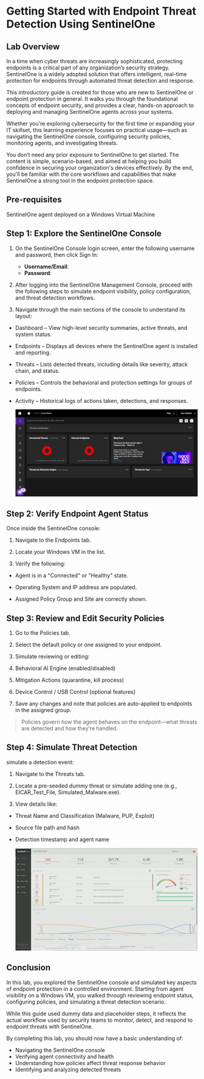 # Getting Started with Endpoint Threat Detection Using SentinelOne

## Lab Overview
In a time when cyber threats are increasingly sophisticated, protecting endpoints is a critical part of any organization’s security strategy. SentinelOne is a widely adopted solution that offers intelligent, real-time protection for endpoints through automated threat detection and response.

This introductory guide is created for those who are new to SentinelOne or endpoint protection in general. It walks you through the foundational concepts of endpoint security, and provides a clear, hands-on approach to deploying and managing SentinelOne agents across your systems.

Whether you're exploring cybersecurity for the first time or expanding your IT skillset, this learning experience focuses on practical usage—such as navigating the SentinelOne console, configuring security policies, monitoring agents, and investigating threats.

You don’t need any prior exposure to SentinelOne to get started. The content is simple, scenario-based, and aimed at helping you build confidence in securing your organization's devices effectively. By the end, you'll be familiar with the core workflows and capabilities that make SentinelOne a strong tool in the endpoint protection space.

## Pre-requisites
SentinelOne agent deployed on a Windows Virtual Machine

## Step 1: Explore the SentinelOne Console

1. On the SentinelOne Console login screen, enter the following username and password, then click Sign In:

    * **Username/Email**:  <inject key="AzureAdUserEmail"></inject> 
   * **Password**:  <inject key="AzureAdUserPassword"></inject>

2. After logging into the SentinelOne Management Console, proceed with the following steps to simulate endpoint visibility, policy configuration, and threat detection workflows.

3. Navigate through the main sections of the console to understand its layout:

- Dashboard – View high-level security summaries, active threats, and system status.

- Endpoints – Displays all devices where the SentinelOne agent is installed and reporting.

- Threats – Lists detected threats, including details like severity, attack chain, and status.

- Policies – Controls the behavioral and protection settings for groups of endpoints.

- Activity – Historical logs of actions taken, detections, and responses.

  ![](images/sentinel-one-dashboard.png)

## Step 2: Verify Endpoint Agent Status
Once inside the SentinelOne console:

1. Navigate to the Endpoints tab.

2. Locate your Windows VM in the list.

3. Verify the following:

- Agent is in a "Connected" or "Healthy" state.

- Operating System and IP address are populated.

- Assigned Policy Group and Site are correctly shown.

## Step 3: Review and Edit Security Policies
1. Go to the Policies tab.

2. Select the default policy or one assigned to your endpoint.

3. Simulate reviewing or editing:

4. Behavioral AI Engine (enabled/disabled)

5. Mitigation Actions (quarantine, kill process)

6. Device Control / USB Control (optional features)

7. Save any changes and note that policies are auto-applied to endpoints in the assigned group.

>Policies govern how the agent behaves on the endpoint—what threats are detected and how they’re handled.

## Step 4: Simulate Threat Detection
simulate a detection event:

1. Navigate to the Threats tab.

2. Locate a pre-seeded dummy threat or simulate adding one (e.g., EICAR_Test_File, Simulated_Malware.exe).

3. View details like:

- Threat Name and Classification (Malware, PUP, Exploit)

- Source file path and hash

- Detection timestamp and agent name

  ![](images/sentinelonethreatdetection.jpeg)

## Conclusion
In this lab, you explored the SentinelOne console and simulated key aspects of endpoint protection in a controlled environment. Starting from agent visibility on a Windows VM, you walked through reviewing endpoint status, configuring policies, and simulating a threat detection scenario.

While this guide used dummy data and placeholder steps, it reflects the actual workflow used by security teams to monitor, detect, and respond to endpoint threats with SentinelOne.

By completing this lab, you should now have a basic understanding of:
- Navigating the SentinelOne console
- Verifying agent connectivity and health
- Understanding how policies affect threat response behavior
- Identifying and analyzing detected threats
